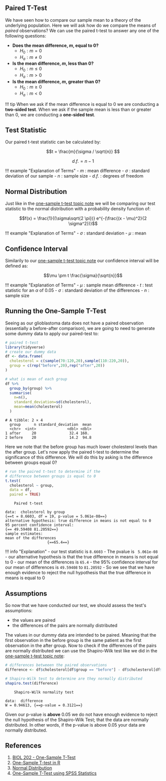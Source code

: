 ## Paired T-Test

We have seen how to compare our sample mean to a theory of the underlying population. Here we will ask how do we compare the means of *paired* observations?
We can use the paired t-test to answer any one of the following questions:

- **Does the mean difference, $m$, equal to 0?**
    - $H_0: m = 0$
    - $H_a: m \neq 0$
- **Is the mean difference, $m$, less than 0?**
    - $H_0: m \le 0$
    - $H_a: m > 0$
- **Is the mean difference, $m$, greater than 0?**
    - $H_0: m \ge 0$
    - $H_a: m < 0$

!!! tip
    When we ask if the mean difference is equal to 0 we are conducting a **two-sided test**. When we ask if the sample mean is less than 
    or greater than 0, we are conducting a **one-sided test**.

## Test Statistic

Our paired t-test statistic can be calculated by:

$$t = \frac{m}{\sigma / \sqrt{n}} $$

$$d.f. = n - 1$$

!!! example "Explanation of Terms"
    - $m$ : mean difference
    - $\sigma$ : standard deviation of our sample
    - $n$ : sample size
    - $d.f.$ : degrees of freedom

## Normal Distribution

Just like in the [one-sample t-test topic note](one-t-test.md) we will be comparing our test statistic to the normal distribution with a 
probability density function of:

$$f(x) = \frac{1}{(\sigma\sqrt{2 \pi})} e^{-(\frac{(x - \mu)^2}{2 \sigma^2})}$$

!!! example "Explanation of Terms"
    - $\sigma$ : standard deviation
    - $\mu$ : mean

## Confidence Interval

Similarily to our [one-sample t-test topic note](one-t-test.md) our confidence interval will be defined as:

$$\mu \pm t \frac{\sigma}{\sqrt{n}}$$

!!! example "Explanation of Terms"
    - $\mu$ : sample mean difference
    - $t$ : test statistic for an $\alpha$ of 0.05
    - $\sigma$ : standard deviation of the differences
    - $n$ :  sample size

## Running the One-Sample T-Test

Seeing as our glioblastoma data does not have a paired observation (essentially a before-after comparison), we are going to need to generate some 
dummy data to apply our paired-test to:

```R
# paired t-test
library(tidyverse)
# create our dummy data
df <- data.frame(
  cholesterol = c(sample(70:120,20),sample(110:220,20)),
  group = c(rep("before",20),rep("after",20))
)

# what is mean of each group
df %>%
  group_by(group) %>%
  summarise(
    n=n(),
    standard_deviation=sd(cholesterol),
    mean=mean(cholesterol)
  )
```

````
# A tibble: 2 × 4
  group      n standard_deviation  mean
  <chr>  <int>              <dbl> <dbl>
1 after     20               32.4 160. 
2 before    20               14.2  94.8
````

Here we note that the before group has much lower cholesterol levels than the after group. Let's now apply the paired t-test to determine the significance
of this difference. We will do this by asking is the difference between groups equal 0?

```R
# run the paired t-test to determine if the 
# difference between groups is equal to 0
t.test(
  cholesterol ~ group, 
  data = df, 
  paired = TRUE)
```

```
	Paired t-test

data:  cholesterol by group
{==t = 8.6603, df = 19, p-value = 5.061e-08==}
alternative hypothesis: true difference in means is not equal to 0
95 percent confidence interval:
{== 49.59408 81.20592==}
sample estimates:
mean of the differences 
                   {==65.4==}
```

!!! info "Explanation"
    - our test statistic is `8.6603`
    - The pvalue is ` 5.061e-08`
    - our alternative hypothesis is that the true difference in means is not equal to 0
    - our mean of the differences is `65.4`
    - the 95% confidence interval for our mean of differences is `49.59408` to `81.20592`
    - So we see that we have enough evidence to reject the null hypothesis that the true difference in means is equal to 0
    
## Assumptions

So now that we have conducted our test, we should assess the test's assumptions:

- the values are paired
- the differences of the pairs are normally distributed

The values in our dummy data are intended to be paired. Meaning that the first observation in the before group is the same patient as the first observation
in the after group. Now to check if the differences of the pairs are normally distributed we can use the Shapiro-Wilk test like we did in the 
[one-sample t-test topic note](one-t-test.md):

```R
# differences betweeen the paired observations
difference <- df$cholesterol[df$group == "before"] - df$cholesterol[df$group == "after"]

# Shapiro-Wilk test to determine are they normally distributed
shapiro.test(difference) 
```

```
	Shapiro-Wilk normality test

data:  difference
W = 0.94613, {==p-value = 0.3121==}
```

Given our p-value is **above** 0.05 we do not have enough evidence to reject the null hypothesis of the Shapiro-Wilk Test; that the data are normally distributed. In other words, if the p-value is above 0.05 your data are normally distributed.


## References

1. [BIOL 202 - One-Sample T-Test](https://ubco-biology.github.io/BIOL202/onesamp_t_test.html)
2. [One-Sample T-test in R](http://www.sthda.com/english/wiki/one-sample-t-test-in-r)
3. [Normal Distribution](https://en.wikipedia.org/wiki/Normal_distribution)
4. [One-Sample T-Test using SPSS Statistics](https://statistics.laerd.com/spss-tutorials/one-sample-t-test-using-spss-statistics.php)
